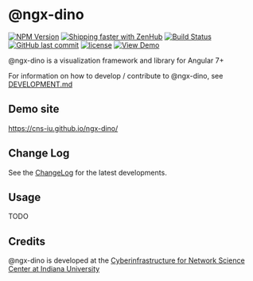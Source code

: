 # @ngx-dino

[![NPM Version](https://img.shields.io/npm/v/@ngx-dino/core.svg)](https://www.npmjs.com/package/@ngx-dino/core)
[![Shipping faster with ZenHub](https://img.shields.io/badge/Shipping_faster_with-ZenHub-5e60ba.svg?style=flat-square)](https://app.zenhub.com/workspace/o/cns-iu/ngx-dino)
[![Build Status](https://travis-ci.com/cns-iu/ngx-dino.svg?branch=master)](https://travis-ci.com/cns-iu/ngx-dino)
[![GitHub last commit](https://img.shields.io/github/last-commit/cns-iu/ngx-dino.svg)](https://github.com/cns-iu/ngx-dino/commits/master)
[![license](https://img.shields.io/github/license/mashape/apistatus.svg)](LICENSE)
[![View Demo](https://img.shields.io/badge/demo-online-brightgreen.svg)](https://cns-iu.github.io/ngx-dino)

@ngx-dino is a visualization framework and library for Angular 7+

For information on how to develop / contribute to @ngx-dino, see [DEVELOPMENT.md](DEVELOPMENT.md)

## Demo site

<https://cns-iu.github.io/ngx-dino/>

## Change Log

See the [ChangeLog](CHANGELOG.md) for the latest developments.

## Usage

TODO

## Credits

@ngx-dino is developed at the [Cyberinfrastructure for Network Science Center at Indiana University](http://cns.iu.edu/)

